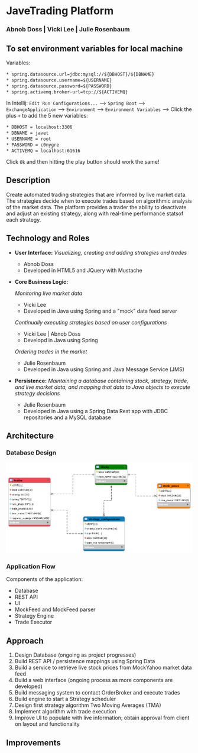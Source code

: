 # JaveTrading Platform
### Abnob Doss | Vicki Lee | Julie Rosenbaum

## To set environment variables for local machine
Variables:
```
* spring.datasource.url=jdbc:mysql://${DBHOST}/${DBNAME}
* spring.datasource.username=${USERNAME}
* spring.datasource.password=${PASSWORD}
* spring.activemq.broker-url=tcp://${ACTIVEMQ}
```

In Intellij:
`Edit Run Configurations...` --> `Spring Boot` --> `ExchangeApplication` --> `Environment` --> `Environment Variables` --> Click the plus `+` to add the 5 new variables:
```
* DBHOST = localhost:3306
* DBNAME = javet
* USERNAME = root
* PASSWORD = c0nygre
* ACTIVEMQ = localhost:61616
```
Click `Ok` and then hitting the play button should work the same!

## Description
Create automated trading strategies that are informed by live market data. The strategies decide when to execute trades based on algorithmic analysis of the market data.  The platform provides a trader the ability to deactivate and adjust an existing strategy, along with real-time performance statsof each strategy.

## Technology and Roles  
* __User Interface:__ 
 _Visualizing, creating and adding strategies and trades_
    * Abnob Doss
    * Developed in HTML5 and JQuery with Mustache 

 
* __Core Business Logic:__

    _Monitoring live market data_
	* Vicki Lee 
	* Developed in Java using Spring and a "mock" data feed server

    _Continually executing strategies based on user configurations_
	* Vicki Lee | Abnob Doss
	* Developd in Java using Spring

   _Ordering trades in the market_
	* Julie Rosenbaum
	* Developed in Java using Spring and Java Message Service (JMS)

* __Persistence:__ 
_Maintaining a database containing stock, strategy, trade, and live market data, and mapping that data to Java objects to execute strategy decisions_
    * Julie Rosenbaum 
    * Developed in Java using a Spring Data Rest app with JDBC repositories and a MySQL database

## Architecture
### Database Design
![EER Diagram of Javet Database](./EERDiagram.png)

### Application Flow
Components of the application:
* Database
* REST API
* UI
* MockFeed and MockFeed parser
* Strategy Engine
* Trade Executor

## Approach
 1. Design Database (ongoing as project progresses)
 2. Build REST API / persistence mappings using Spring Data 
 3. Build a service to retrieve live stock prices from MockYahoo market data feed
 4. Build a web interface (ongoing process as more components are developed)
 5. Build messaging system to contact OrderBroker and execute trades
 6. Build engine to start a Strategy scheduler
 7. Design first strategy algorithm Two Moving Averages (TMA)
 8. Implement algorithm with trade execution 
 9. Improve UI to populate with live information; obtain approval from client on layout and functionality
 

## Improvements

